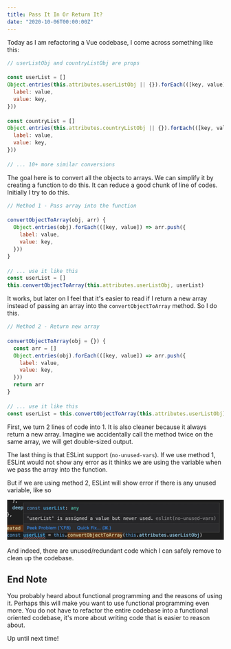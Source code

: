 ```yaml
---
title: Pass It In Or Return It?
date: "2020-10-06T00:00:00Z"
---
```


Today as I am refactoring a Vue codebase, I come across something like this:

```javascript
// userListObj and countryListObj are props

const userList = []
Object.entries(this.attributes.userListObj || {}).forEach(([key, value]) => userList.push({
  label: value,
  value: key,
}))

const countryList = []
Object.entries(this.attributes.countryListObj || {}).forEach(([key, value]) => countryList.push({
  label: value,
  value: key,
}))

// ... 10+ more similar conversions

```

The goal here is to convert all the objects to arrays. We can simplify it by creating a function to do this. It can reduce a good chunk of line of codes. Initially I try to do this.

```javascript
// Method 1 - Pass array into the function

convertObjectToArray(obj, arr) {
  Object.entries(obj).forEach(([key, value]) => arr.push({
    label: value,
    value: key,
  }))
}

// ... use it like this
const userList = []
this.convertObjectToArray(this.attributes.userListObj, userList)
```

It works, but later on I feel that it's easier to read if I return a new array instead of passing an array into the `convertObjectToArray` method. So I do this.

```javascript
// Method 2 - Return new array

convertObjectToArray(obj = {}) {
  const arr = []
  Object.entries(obj).forEach(([key, value]) => arr.push({
    label: value,
    value: key,
  }))
  return arr
}

// ... use it like this
const userList = this.convertObjectToArray(this.attributes.userListObj)
```

First, we turn 2 lines of code into 1. It is also cleaner because it always return a new array. Imagine we accidentally call the method twice on the same array, we will get double-sized output.

The last thing is that ESLint support (`no-unused-vars`). If we use method 1, ESLint would not show any error as it thinks we are using the variable when we pass the array into the function.

But if we are using method 2, ESLint will show error if there is any unused variable, like so

![](./error.jpg)

And indeed, there are unused/redundant code which I can safely remove to clean up the codebase.

## End Note

You probably heard about functional programming and the reasons of using it. Perhaps this will make you want to use functional programming even more. You do not have to refactor the entire codebase into a functional oriented codebase, it's more about writing code that is easier to reason about.

Up until next time!